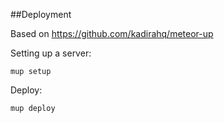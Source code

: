 


##Deployment

Based on https://github.com/kadirahq/meteor-up

Setting up a server:

	mup setup

Deploy:

	mup deploy


